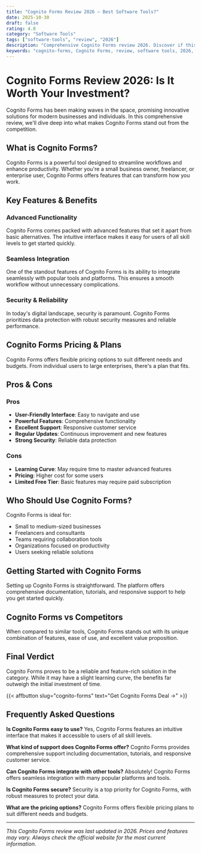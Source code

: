 ```yaml
---
title: "Cognito Forms Review 2026 – Best Software Tools?"
date: 2025-10-30
draft: false
rating: 4.8
category: "Software Tools"
tags: ["software-tools", "review", "2026"]
description: "Comprehensive Cognito Forms review 2026. Discover if this  tool is the best choice for your needs."
keywords: "cognito-forms, Cognito Forms, review, software tools, 2026, best software tools"
---
```


# Cognito Forms Review 2026: Is It Worth Your Investment?

Cognito Forms has been making waves in the  space, promising innovative solutions for modern businesses and individuals. In this comprehensive review, we'll dive deep into what makes Cognito Forms stand out from the competition.

## What is Cognito Forms?

Cognito Forms is a powerful  tool designed to streamline workflows and enhance productivity. Whether you're a small business owner, freelancer, or enterprise user, Cognito Forms offers features that can transform how you work.

## Key Features & Benefits

### Advanced Functionality
Cognito Forms comes packed with advanced features that set it apart from basic alternatives. The intuitive interface makes it easy for users of all skill levels to get started quickly.

### Seamless Integration
One of the standout features of Cognito Forms is its ability to integrate seamlessly with popular tools and platforms. This ensures a smooth workflow without unnecessary complications.

### Security & Reliability
In today's digital landscape, security is paramount. Cognito Forms prioritizes data protection with robust security measures and reliable performance.

## Cognito Forms Pricing & Plans

Cognito Forms offers flexible pricing options to suit different needs and budgets. From individual users to large enterprises, there's a plan that fits.

## Pros & Cons

### Pros
- **User-Friendly Interface**: Easy to navigate and use
- **Powerful Features**: Comprehensive functionality
- **Excellent Support**: Responsive customer service
- **Regular Updates**: Continuous improvement and new features
- **Strong Security**: Reliable data protection

### Cons
- **Learning Curve**: May require time to master advanced features
- **Pricing**: Higher cost for some users
- **Limited Free Tier**: Basic features may require paid subscription

## Who Should Use Cognito Forms?

Cognito Forms is ideal for:
- Small to medium-sized businesses
- Freelancers and consultants
- Teams requiring collaboration tools
- Organizations focused on productivity
- Users seeking reliable  solutions

## Getting Started with Cognito Forms

Setting up Cognito Forms is straightforward. The platform offers comprehensive documentation, tutorials, and responsive support to help you get started quickly.

## Cognito Forms vs Competitors

When compared to similar tools, Cognito Forms stands out with its unique combination of features, ease of use, and excellent value proposition.

## Final Verdict

Cognito Forms proves to be a reliable and feature-rich solution in the  category. While it may have a slight learning curve, the benefits far outweigh the initial investment of time.

{{< affbutton slug="cognito-forms" text="Get Cognito Forms Deal →" >}}

## Frequently Asked Questions

**Is Cognito Forms easy to use?**
Yes, Cognito Forms features an intuitive interface that makes it accessible to users of all skill levels.

**What kind of support does Cognito Forms offer?**
Cognito Forms provides comprehensive support including documentation, tutorials, and responsive customer service.

**Can Cognito Forms integrate with other tools?**
Absolutely! Cognito Forms offers seamless integration with many popular platforms and tools.

**Is Cognito Forms secure?**
Security is a top priority for Cognito Forms, with robust measures to protect your data.

**What are the pricing options?**
Cognito Forms offers flexible pricing plans to suit different needs and budgets.

---

*This Cognito Forms review was last updated in 2026. Prices and features may vary. Always check the official website for the most current information.*
